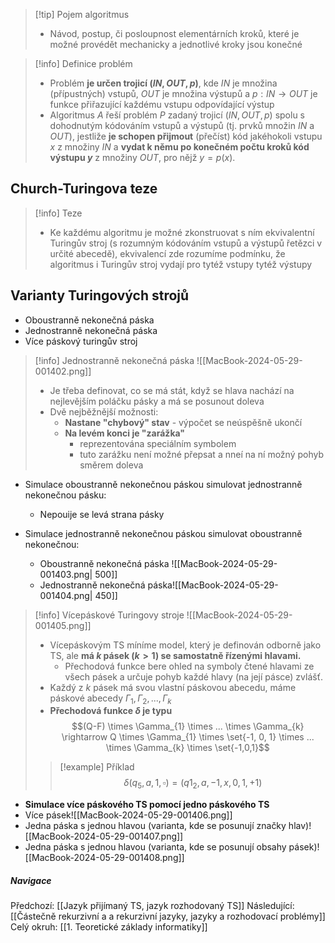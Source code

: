 >[!tip] Pojem algoritmus
>- Návod, postup, či posloupnost elementárních kroků, které je možné provédět mechanicky a jednotlivé kroky jsou konečné

>[!info] Definice problém
>- Problém **je určen trojicí $(IN, OUT, p)$**, kde $IN$ je množina (přípustných) vstupů, $OUT$ je množina výstupů a $p : IN \rightarrow OUT$ je funkce přiřazující každému vstupu odpovídající výstup
>- Algoritmus $A$ řeší problém $P$ zadaný trojicí $(IN, OUT, p)$ spolu s dohodnutým kódováním vstupů a výstupů (tj. prvků množin $IN$ a $OUT$), jestliže **je schopen přijmout** (přečíst) kód jakéhokoli vstupu $x$ z množiny $IN$ a **vydat k němu po konečném počtu kroků kód výstupu $y$** z množiny $OUT$, pro nějž $y = p(x)$.

## Church-Turingova teze
>[!info] Teze
>- Ke každému algoritmu je možné zkonstruovat s ním ekvivalentní Turingův stroj (s rozumným kódováním vstupů a výstupů řetězci v určité abecedě), ekvivalencí zde rozumíme podmínku, že algoritmus i Turingův stroj vydají pro tytéž vstupy tytéž výstupy

## Varianty Turingových strojů
- Oboustranně nekonečná páska
- Jednostranně nekonečná páska
- Více páskový turingův stroj

>[!info] Jednostranně nekonečná páska
>![[MacBook-2024-05-29-001402.png]]
>- Je třeba definovat, co se má stát, když se hlava nachází na nejlevějším poláčku pásky a má se posunout doleva
>- Dvě nejběžnější možnosti:
>	- **Nastane "chybový" stav** - výpočet se neúspěšně ukončí
>	- **Na levém konci je "zarážka"**
>		- reprezentována speciálním symbolem
>		- tuto zarážku není možné přepsat a nneí na ní možný pohyb směrem doleva

- Simulace oboustranně nekonečnou páskou simulovat jednostranně nekonečnou pásku:
	- Nepouije se levá strana pásky

- Simulace jednostranně nekonečnou páskou simulovat oboustranně nekonečnou:
	- Oboustranně nekonečná páska ![[MacBook-2024-05-29-001403.png| 500]]
	- Jednostranně nekonečná páska![[MacBook-2024-05-29-001404.png| 450]]

>[!info] Vícepáskové Turingovy stroje
>![[MacBook-2024-05-29-001405.png]]
>- Vícepáskovým TS míníme model, který je definován odborně jako TS, ale **má $k$ pásek $(k>1)$ se samostatně řízenými hlavami.**
>	- Přechodová funkce bere ohled na symboly čtené hlavami ze všech pásek a určuje pohyb každé hlavy (na její pásce) zvlášť.
>- Každý z $k$ pásek má svou vlastní páskovou abecedu, máme páskové abecedy $\Gamma_{1}, \Gamma_{2}, ..., \Gamma_{k}$
>- **Přechodová funkce $\delta$ je typu** $$(Q-F) \times \Gamma_{1} \times ... \times \Gamma_{k} \rightarrow Q \times \Gamma_{1} \times \set{-1, 0, 1} \times ... \times \Gamma_{k} \times \set{-1,0,1}$$
>
>>[!example] Příklad
>>$$\delta (q_{5}, a, 1, \square)=(q1_{2}, a, -1, x, 0, 1, +1)$$

- **Simulace více páskového TS pomocí jedno páskového TS**
- Více pásek![[MacBook-2024-05-29-001406.png]]
- Jedna páska s jednou hlavou (varianta, kde se posunují značky hlav)![[MacBook-2024-05-29-001407.png]]
- Jedna páska s jednou hlavou (varianta, kde se posunují obsahy pásek)![[MacBook-2024-05-29-001408.png]]

##### Navigace
Předchozí:  [[Jazyk přijímaný TS, jazyk rozhodovaný TS]]
Následující: [[Částečně rekurzivní a a rekurzivní jazyky, jazyky a rozhodovací problémy]]
Celý okruh: [[1. Teoretické základy informatiky]]